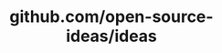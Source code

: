 ---
layout: post
title: github.com/open-source-ideas/ideas
categories: link
tags: [انگلیسی, گیت‌هاب, برنامه‌نویسی]
---